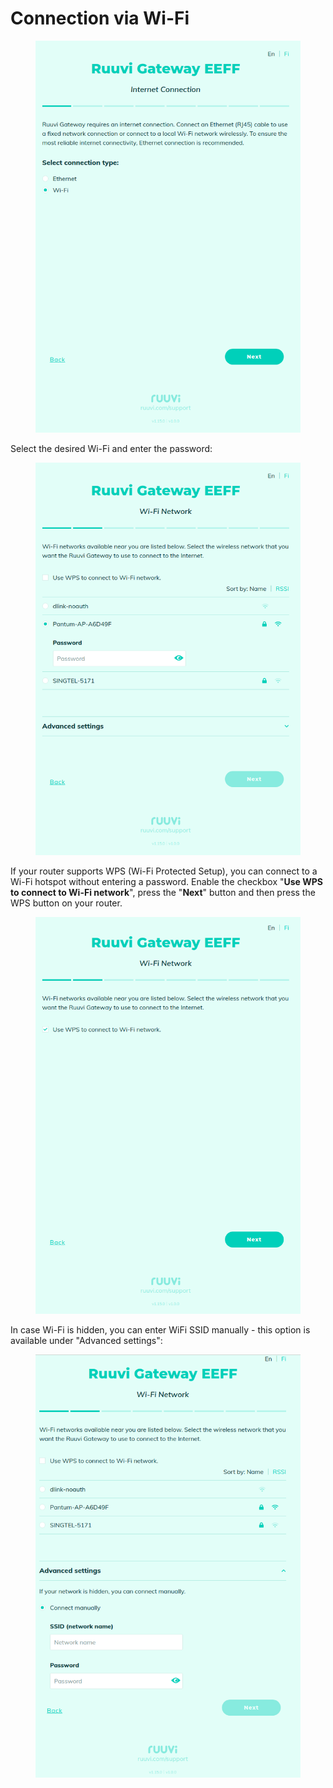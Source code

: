 # Connection via Wi-Fi

<figure><img src="../../../.gitbook/assets/Screenshot from 2023-12-12 22-26-21.png" alt=""><figcaption></figcaption></figure>

Select the desired Wi-Fi and enter the password:

<figure><img src="../../../.gitbook/assets/Screenshot from 2023-12-12 22-29-12.png" alt=""><figcaption></figcaption></figure>

If your router supports WPS (Wi-Fi Protected Setup), you can connect to a Wi-Fi hotspot without entering a password. Enable the checkbox "**Use WPS to connect to Wi-Fi network**", press the "**Next**" button and then press the WPS button on your router.

<figure><img src="../../../.gitbook/assets/Screenshot from 2023-12-12 22-31-20.png" alt=""><figcaption></figcaption></figure>

In case Wi-Fi is hidden, you can enter WiFi SSID manually - this option is available under "Advanced settings":

<figure><img src="../../../.gitbook/assets/Screenshot from 2023-12-12 22-30-26.png" alt=""><figcaption></figcaption></figure>
